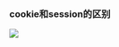 ### cookie和session的区别

![](https://static-youdao-note.oss-cn-shenzhen.aliyuncs.com/images/20230409223934.png)
